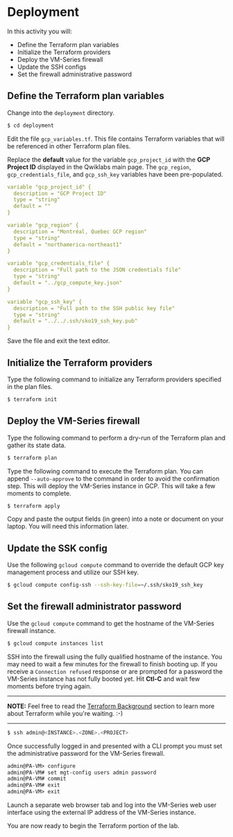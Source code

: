 # Deployment

In this activity you will:

* Define the Terraform plan variables
* Initialize the Terraform providers
* Deploy the VM-Series firewall
* Update the SSH configs
* Set the firewall administrative password

## Define the Terraform plan variables

Change into the `deployment` directory.

```bash
$ cd deployment
```

Edit the file `gcp_variables.tf`.  This file contains Terraform variables that will be referenced in other Terraform plan files.

Replace the **default** value for the variable `gcp_project_id` with the **GCP Project ID** displayed in the Qwiklabs main page.  The `gcp_region`, `gcp_credentials_file`, and `gcp_ssh_key` variables have been pre-populated.

```yml
variable "gcp_project_id" {
  description = "GCP Project ID"
  type = "string"
  default = ""
}

variable "gcp_region" {
  description = "Montréal, Quebec GCP region"
  type = "string"
  default = "northamerica-northeast1"
}

variable "gcp_credentials_file" {
  description = "Full path to the JSON credentials file"
  type = "string"
  default = "../gcp_compute_key.json"
}

variable "gcp_ssh_key" {
  description = "Full path to the SSH public key file"
  type = "string"
  default = "../../.ssh/sko19_ssh_key.pub"
}
```

Save the file and exit the text editor.

## Initialize the Terraform providers
Type the following command to initialize any Terraform providers specified in the plan files.

```bash
$ terraform init
```

## Deploy the VM-Series firewall
Type the following command to perform a dry-run of the Terraform plan and gather its state data.

```bash
$ terraform plan
```

Type the following command to execute the Terraform plan.  You can append `--auto-approve` to the command in order to avoid the confirmation step.  This will deploy the VM-Series instance in GCP.  This will take a few moments to complete.

```bash
$ terraform apply
```
Copy and paste the output fields (in green) into a note or document on your laptop.  You will need this information later.

## Update the SSK config
Use the following `gcloud compute` command to override the default GCP key management process and utilize our SSH key.

```bash
$ gcloud compute config-ssh --ssh-key-file=~/.ssh/sko19_ssh_key
```

## Set the firewall administrator password
Use the `gcloud compute` command to get the hostname of the VM-Series firewall instance.

```bash
$ gcloud compute instances list
```

SSH into the firewall using the fully qualified hostname of the instance.  You may need to wait a few minutes for the firewall to finish booting up. If you receive a `Connection refused` response or are prompted for a password the VM-Series instance has not fully booted yet. Hit **Ctl-C** and wait few moments before trying again.

---
**NOTE:** Feel free to read the [Terraform Background](terraform-background) section to learn more about Terraform while you're waiting. :-)

---

```bash
$ ssh admin@<INSTANCE>.<ZONE>.<PROJECT>
```

Once successfully logged in and presented with a CLI prompt you must set the administrative password for the VM-Series firewall.

```html
admin@PA-VM> configure
admin@PA-VM# set mgt-config users admin password
admin@PA-VM# commit
admin@PA-VM# exit
admin@PA-VM> exit
```

Launch a separate web browser tab and log into the VM-Series web user interface using the external IP address of the VM-Series instance.

You are now ready to begin the Terraform portion of the lab.
